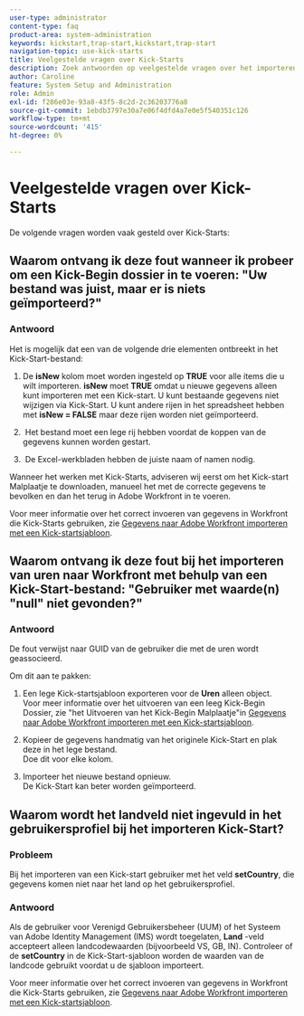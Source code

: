 ```yaml
---
user-type: administrator
content-type: faq
product-area: system-administration
keywords: kickstart,trap-start,kickstart,trap-start
navigation-topic: use-kick-starts
title: Veelgestelde vragen over Kick-Starts
description: Zoek antwoorden op veelgestelde vragen over het importeren en exporteren van Workfront-gegevens met Kick-Starts.
author: Caroline
feature: System Setup and Administration
role: Admin
exl-id: f286e03e-93a8-43f5-8c2d-2c36203776a8
source-git-commit: 1ebdb3797e30a7e06f4dfd4a7e0e5f540351c126
workflow-type: tm+mt
source-wordcount: '415'
ht-degree: 0%

---
```


# Veelgestelde vragen over Kick-Starts

De volgende vragen worden vaak gesteld over Kick-Starts:

## Waarom ontvang ik deze fout wanneer ik probeer om een Kick-Begin dossier in te voeren: &quot;Uw bestand was juist, maar er is niets geïmporteerd?&quot;

### Antwoord

Het is mogelijk dat een van de volgende drie elementen ontbreekt in het Kick-Start-bestand:

1. De **isNew** kolom moet worden ingesteld op **TRUE** voor alle items die u wilt importeren. **isNew** moet **TRUE** omdat u nieuwe gegevens alleen kunt importeren met een Kick-start. U kunt bestaande gegevens niet wijzigen via Kick-Start. U kunt andere rijen in het spreadsheet hebben met **isNew = FALSE** maar deze rijen worden niet geïmporteerd.

1. &#x200B; Het bestand moet een lege rij hebben voordat de koppen van de gegevens kunnen worden gestart.
1. &#x200B; De Excel-werkbladen hebben de juiste naam of namen nodig.

Wanneer het werken met Kick-Starts, adviseren wij eerst om het Kick-start Malplaatje te downloaden, manueel het met de correcte gegevens te bevolken en dan het terug in Adobe Workfront in te voeren.

Voor meer informatie over het correct invoeren van gegevens in Workfront die Kick-Starts gebruiken, zie [Gegevens naar Adobe Workfront importeren met een Kick-startsjabloon](../../../administration-and-setup/manage-workfront/using-kick-starts/import-data-via-kickstarts.md).

## Waarom ontvang ik deze fout bij het importeren van uren naar Workfront met behulp van een Kick-Start-bestand: &quot;Gebruiker met waarde(n) &quot;null&quot; niet gevonden?&quot;

### Antwoord

De fout verwijst naar GUID van de gebruiker die met de uren wordt geassocieerd.

Om dit aan te pakken:

1. Een lege Kick-startsjabloon exporteren voor de **Uren** alleen object.\
   Voor meer informatie over het uitvoeren van een leeg Kick-Begin Dossier, zie &quot;het Uitvoeren van het Kick-Begin Malplaatje&quot;in  [Gegevens naar Adobe Workfront importeren met een Kick-startsjabloon](../../../administration-and-setup/manage-workfront/using-kick-starts/import-data-via-kickstarts.md).

1. Kopieer de gegevens handmatig van het originele Kick-Start en plak deze in het lege bestand.\
   Doe dit voor elke kolom.
1. Importeer het nieuwe bestand opnieuw.\
   De Kick-Start kan beter worden geïmporteerd.

## Waarom wordt het landveld niet ingevuld in het gebruikersprofiel bij het importeren Kick-Start?

### Probleem

Bij het importeren van een Kick-start gebruiker met het veld **setCountry**, die gegevens komen niet naar het land op het gebruikersprofiel.

### Antwoord

Als de gebruiker voor Verenigd Gebruikersbeheer (UUM) of het Systeem van Adobe Identity Management (IMS) wordt toegelaten, **Land** -veld accepteert alleen landcodewaarden (bijvoorbeeld VS, GB, IN). Controleer of de **setCountry** in de Kick-Start-sjabloon worden de waarden van de landcode gebruikt voordat u de sjabloon importeert.

Voor meer informatie over het correct invoeren van gegevens in Workfront die Kick-Starts gebruiken, zie [Gegevens naar Adobe Workfront importeren met een Kick-startsjabloon](/help/quicksilver/administration-and-setup/manage-workfront/using-kick-starts/import-data-via-kickstarts.md).
